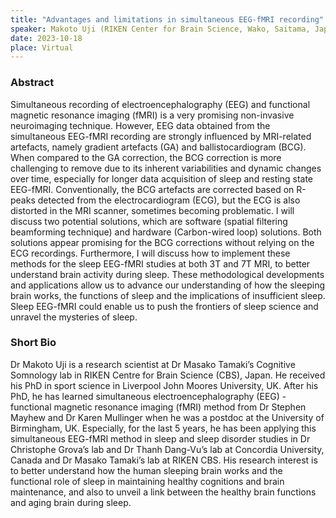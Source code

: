 ```yaml
---
title: "Advantages and limitations in simultaneous EEG-fMRI recording"
speaker: Makoto Uji (RIKEN Center for Brain Science, Wako, Saitama, Japan)
date: 2023-10-18
place: Virtual
---
```



### Abstract

Simultaneous recording of electroencephalography (EEG) and functional magnetic resonance imaging (fMRI) is a very promising non-invasive neuroimaging technique. However, EEG data obtained from the simultaneous EEG-fMRI recording are strongly influenced by MRI-related artefacts, namely gradient artefacts (GA) and ballistocardiogram (BCG). When compared to the GA correction, the BCG correction is more challenging to remove due to its inherent variabilities and dynamic changes over time, especially for longer data acquisition of sleep and resting state EEG-fMRI. Conventionally, the BCG artefacts are corrected based on R-peaks detected from the electrocardiogram (ECG), but the ECG is also distorted in the MRI scanner, sometimes becoming problematic. I will discuss two potential solutions, which are software (spatial filtering beamforming technique) and hardware (Carbon-wired loop) solutions. Both solutions appear promising for the BCG corrections without relying on the ECG recordings. Furthermore, I will discuss how to implement these methods for the sleep EEG-fMRI studies at both 3T and 7T MRI, to better understand brain activity during sleep. These methodological developments and applications allow us to advance our understanding of how the sleeping brain works, the functions of sleep and the implications of insufficient sleep. Sleep EEG-fMRI could enable us to push the frontiers of sleep science and unravel the mysteries of sleep. 

### Short Bio

Dr Makoto Uji is a research scientist at Dr Masako Tamaki’s Cognitive Somnology lab in RIKEN Centre for Brain Science (CBS), Japan. He received his PhD in sport science in Liverpool John Moores University, UK. After his PhD, he has learned simultaneous electroencephalography (EEG) - functional magnetic resonance imaging (fMRI) method from Dr Stephen Mayhew and Dr Karen Mullinger when he was a postdoc at the University of Birmingham, UK. Especially, for the last 5 years, he has been applying this simultaneous EEG-fMRI method in sleep and sleep disorder studies in Dr Christophe Grova’s lab and Dr Thanh Dang-Vu’s lab at Concordia University, Canada and Dr Masako Tamaki’s lab at RIKEN CBS. His research interest is to better understand how the human sleeping brain works and the functional role of sleep in maintaining healthy cognitions and brain maintenance, and also to unveil a link between the healthy brain functions and aging brain during sleep.
